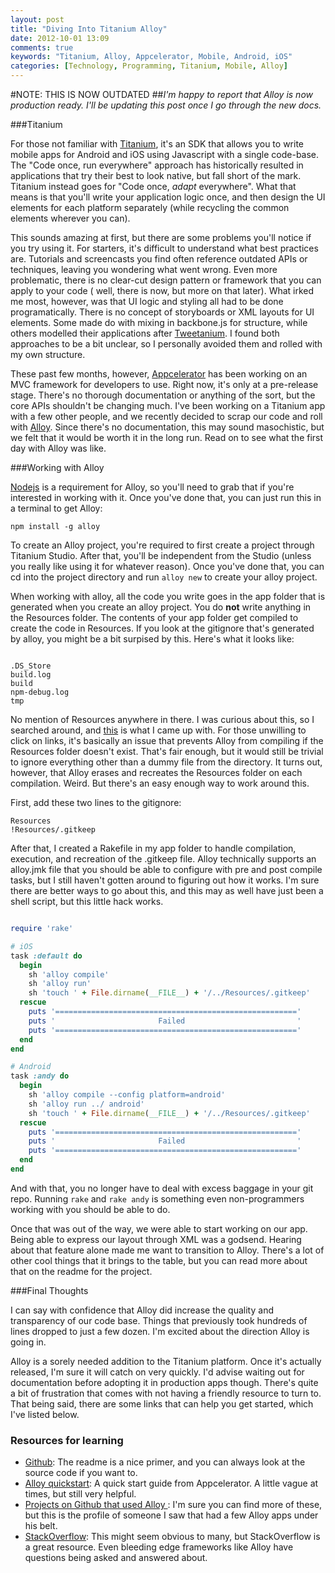 ```yaml
---
layout: post
title: "Diving Into Titanium Alloy"
date: 2012-10-01 13:09
comments: true
keywords: "Titanium, Alloy, Appcelerator, Mobile, Android, iOS"
categories: [Technology, Programming, Titanium, Mobile, Alloy]
---
```


#NOTE: THIS IS NOW OUTDATED
##_I'm happy to report that Alloy is now production ready. I'll be updating this post once I go through the new docs._

###Titanium

For those not familiar with [Titanium](http://appcelerator.com), it's an SDK
that allows you to write mobile apps for Android and iOS using Javascript with a
single code-base. The "Code once, run everywhere" approach has historically
resulted in applications that try their best to look native, but fall short of
the mark. Titanium instead goes for "Code once, *adapt* everywhere". What that
means is that you'll write your application logic once, and then design the UI
elements for each platform separately (while recycling the common elements
wherever you can).

This sounds amazing at first, but there are some problems you'll notice if you
try using it. For starters, it's difficult to understand what best practices
are. Tutorials and screencasts you find often reference outdated APIs or
techniques, leaving you wondering what went wrong. Even more problematic, there
is no clear-cut design pattern or framework that you can apply to your code (
well, there is now, but more on that later). What irked me most, however, was
that UI logic and styling all had to be done programatically. There is no
concept of storyboards or XML layouts for UI elements. Some made do with mixing
in backbone.js for structure, while others modelled their applications after
[Tweetanium](https://github.com/appcelerator-titans/tweetanium). I found both
approaches to be a bit unclear, so I personally avoided them and rolled with my 
own structure.

These past few months, however, [Appcelerator](http://appcelerator.com) has
been working on an MVC framework for developers to use. Right now, it's only
at a pre-release stage. There's no thorough documentation or anything of the
sort, but the core APIs shouldn't be changing much. I've been working on a
Titanium app with a few other people, and we recently decided to scrap our code
and roll with [Alloy](https://github.com/appcelerator/alloy). Since there's no
documentation, this may sound masochistic, but we felt that it would be worth it
in the long run. Read on to see what the first day with Alloy was like.



###Working with Alloy

[Nodejs](http://nodejs.org) is a requirement for Alloy, so you'll need to grab
that if you're interested in working with it. Once you've done that, you can
just run this in a terminal to get Alloy:

`npm install -g alloy`


To create an Alloy project, you're required to first create a project through
Titanium Studio. After that, you'll be independent from the Studio (unless you
really like using it for whatever reason). Once you've done that, you can cd
into the project directory and run `alloy new` to create your alloy project.

When working with alloy, all the code you write goes in the app folder that is
generated when you create an alloy project. You do **not** write anything in the
Resources folder. The contents of your app folder get compiled to create the
code in Resources. If you look at the gitignore that's generated by alloy, you
might be a bit surpised by this. Here's what it looks like:

``` text .gitignore

.DS_Store
build.log
build
npm-debug.log
tmp
```

No mention of Resources anywhere in there. I was curious about this, so I
searched around, and [this](http://jira.appcelerator.org/browse/TIMOB-10991) is
what I came up with. For those unwilling to click on links, it's basically an
issue that prevents Alloy from compiling if the Resources folder doesn't exist.
That's fair enough, but it would still be trivial to ignore everything other
than a dummy file from the directory. It turns out, however, that Alloy
erases and recreates the Resources folder on each compilation. Weird. But
there's an easy enough way to work around this.

First, add these two lines to the gitignore:

    Resources
    !Resources/.gitkeep

After that, I created a Rakefile in my app folder to handle compilation,
execution, and recreation of the .gitkeep file. Alloy technically supports an
alloy.jmk file that you should be able to configure with pre and post compile
tasks, but I still haven't gotten around to figuring out how it works. I'm sure
there are better ways to go about this, and this may as well have just been a 
shell script, but this little hack works.

``` ruby Rakefile

require 'rake'

# iOS
task :default do
  begin
    sh 'alloy compile'
    sh 'alloy run'
    sh 'touch ' + File.dirname(__FILE__) + '/../Resources/.gitkeep'
  rescue
    puts '======================================================'
    puts '                       Failed                         '
    puts '======================================================'
  end
end

# Android
task :andy do
  begin
    sh 'alloy compile --config platform=android'
    sh 'alloy run ../ android'
    sh 'touch ' + File.dirname(__FILE__) + '/../Resources/.gitkeep'
  rescue
    puts '======================================================'
    puts '                       Failed                         '
    puts '======================================================'
  end
end

```

And with that, you no longer have to deal with excess baggage in your git repo.
Running `rake` and `rake andy` is something even non-programmers working with
you should be able to do.

Once that was out of the way, we were able to start working on our app. Being
able to express our layout through XML was a godsend. Hearing about that
feature alone made me want to transition to Alloy. There's a lot of other cool
things that it brings to the table, but you can read more about that on the
readme for the project.


###Final Thoughts

I can say with confidence that Alloy did increase the quality and transparency
of our code base. Things that previously took hundreds of lines dropped to just
a few dozen. I'm excited about the direction Alloy is going in.

Alloy is a sorely needed addition to the Titanium platform. Once it's actually
released, I'm sure it will catch on very quickly. I'd advise waiting out for
documentation before adopting it in production apps though. There's quite a bit
of frustration that comes with not having a friendly resource to turn to. That
being said, there are some links that can help you get started, which I've 
listed below.




### Resources for learning
* [Github](https://github.com/appcelerator/alloy):
  The readme is a nice primer, and you can always look at the source code if
  you want to.
* [Alloy quickstart](http://projects.appcelerator.com/alloy/docs/Alloy-bootstrap/index.html):
  A quick start guide from Appcelerator. A little vague at times, but still
  very helpful.
* [Projects on Github that used Alloy ](https://github.com/aaronksaunders):
  I'm sure you can find more of these, but this is the profile of someone I saw 
  that had a few Alloy apps under his belt.
* [StackOverflow](http://stackoverflow):
  This might seem obvious to many, but StackOverflow is a great resource. Even
  bleeding edge frameworks like Alloy have questions being asked and answered
  about.

